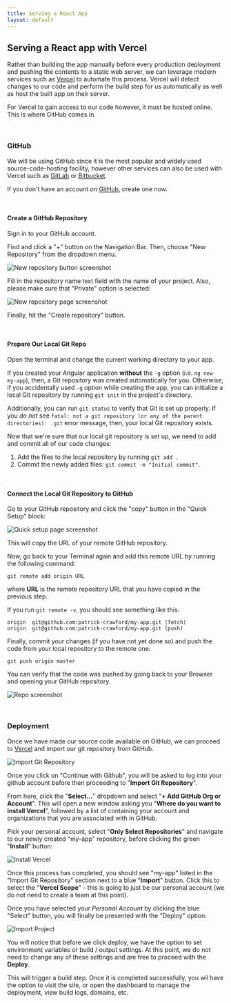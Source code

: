 ```yaml
---
title: Serving a React App 
layout: default
---
```


## Serving a React app with Vercel

Rather than building the app manually before every production deployment and pushing the contents to a static web server, we can leverage modern services such as [Vercel](https://vercel.com/) to automate this process.  Vercel will detect changes to our code and perform the build step for us automatically as well as host the built app on their server.      

For Vercel to gain access to our code however, it must be hosted online.  This is where GitHub comes in.

<br>

### GitHub

We will be using GitHub since it is the most popular and widely used source-code-hosting facility, however other services can also be used with Vercel such as [GitLab](https://about.gitlab.com/) or [Bitbucket](https://bitbucket.org/).

If you don't have an account on [GitHub](https://github.com/), create one now.

<br>

#### Create a GitHub Repository

Sign in to your GitHub account.

Find and click a "+" button on the Navigation Bar. Then, choose "New Repository" from the dropdown menu.

![New repository button screenshot](/media/react-deployment-1.png)

Fill in the repository name text field with the name of your project. Also, please make sure that "Private" option is selected:

![New repository page screenshot](/media/react-deployment-2.png)

Finally, hit the "Create repository" button.

<br>

#### Prepare Our Local Git Repo

Open the terminal and change the current working directory to your app.

If you created your Angular application **without** the `-g` option (i.e. `ng new my-app`), then, a Git repository was created automatically for you. Otherwise, if you accidentally used `-g` option while creating the app, you can initialize a local Git repository by running `git init` in the project's directory.

Additionally, you can run `git status` to verify that Git is set up properly. If you *do not* see `fatal: not a git repository (or any of the parent directories): .git` error message, then, your local Git repository exists.

Now that we're sure that our local git repository is set up, we need to add and commit all of our code changes:

1. Add the files to the local repository by running `git add .`
2. Commit the newly added files: `git commit -m "Initial commit"`.

<br>

#### Connect the Local Git Repository to GitHub

Go to your GitHub repository and click the "copy" button in the "Quick Setup" block:

![Quick setup page screenshot](/media/react-deployment-3.png)

This will copy the URL of your remote GitHub repository.

Now, go back to your Terminal again and add this remote URL by running the following command:

```
git remote add origin URL
```
where **URL** is the remote repository URL that you have copied in the previous step. 

If you run `git remote -v`, you should see something like this:
```
origin	git@github.com:patrick-crawford/my-app.git (fetch)
origin	git@github.com:patrick-crawford/my-app.git (push)
```

Finally, commit your changes (if you have not yet done so) and push the code from your local repository to the remote one:
```
git push origin master
```

You can verify that the code was pushed by going back to your Browser and opening your GitHub repository.

![Repo screenshot](/media/react-deployment-4.png)

<br>

### Deployment

Once we have made our source code available on GitHub, we can proceed to [Vercel](https://vercel.com/#get-started) and import our git repository from GitHub.

![Import Git Repository](/media/react-deployment-5.png)

Once you click on "Continue with Github", you will be asked to log into your github account before then proceeding to "**Import Git Repository**".  

From here, click the "**Select...**" dropdown and select "**+ Add GitHub Org or Account**".  This will open a new window asking you "**Where do you want to install Vercel**", followed by a list of containing your account and organizations that you are associated with in GitHub.

Pick your personal account, select "**Only Select Repositories**" and navigate to our newly created "my-app" repository, before clicking the green "**Install**" button:


![Install Vercel](/media/react-deployment-6.png)


Once this process has completed, you should see "my-app" listed in the "Import Git Repository" section next to a blue "**Import**" button.  Click this to select the "**Vercel Scope**" - this is going to just be our personal account (we do not need to create a team at this point).

Once you have selected your *Personal Account* by clicking the blue "Select" button, you will finally be presented with the "Deploy" option:

![Import Project](/media/react-deployment-7.png)

You will notice that before we click deploy, we have the option to set environment variables or build / output settings.  At this point, we do not need to change any of these settings and are free to proceed with the **Deploy**.

This will trigger a build step.  Once it is completed successfully, you wil have the option to visit the site, or open the dashboard to manage the deployment, view build logs, domains, etc.












